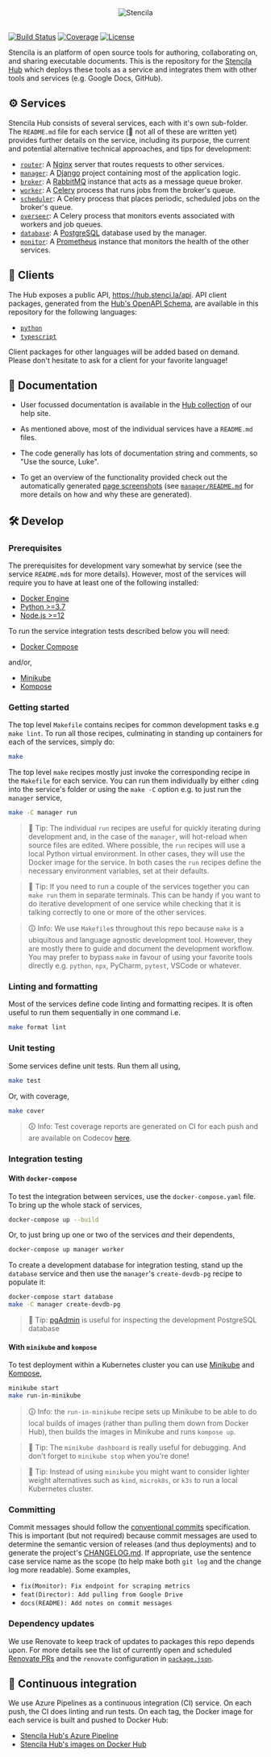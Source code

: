 <div align="center">
	<img src="https://stenci.la/img/stencila/stencilaLogo.svg" alt="Stencila" style="max-width:150px">
</div>
<br>

[![Build Status](https://dev.azure.com/stencila/stencila/_apis/build/status/stencila.hub?branchName=master)](https://dev.azure.com/stencila/stencila/_build?definitionId=5)
[![Coverage](https://codecov.io/gh/stencila/hub/branch/master/graph/badge.svg)](https://codecov.io/gh/stencila/hub)
[![License](https://img.shields.io/badge/License-Apache%202.0-3262eb.svg)](https://opensource.org/licenses/Apache-2.0)

Stencila is an platform of open source tools for authoring, collaborating on, and sharing executable documents. This is the repository for the [Stencila Hub](https://hub.stenci.la) which deploys these tools as a service and integrates them with other tools and services (e.g. Google Docs, GitHub).

## ⚙️ Services

Stencila Hub consists of several services, each with it's own sub-folder. The `README.md` file for each service (🦄 not all of these are written yet) provides further details on the service, including its purpose, the current and potential alternative technical approaches, and tips for development:

* [`router`](router): A [Nginx](https://nginx.org/) server that routes requests to other services.
* [`manager`](manager): A [Django](https://www.djangoproject.com/) project containing most of the application logic.
* [`broker`](broker): A [RabbitMQ](https://www.rabbitmq.com/) instance that acts as a message queue broker.
* [`worker`](worker): A [Celery](https://docs.celeryproject.org) process that runs jobs from the broker's queue.
* [`scheduler`](scheduler): A Celery process that places periodic, scheduled jobs on the broker's queue.
* [`overseer`](overseer): A Celery process that monitors events associated with workers and job queues.
* [`database`](database): A [PostgreSQL](https://www.postgresql.org/) database used by the manager.
* [`monitor`](monitor): A [Prometheus](https://prometheus.io/) instance that monitors the health of the other services.

## 🤝 Clients

The Hub exposes a public API, https://hub.stenci.la/api. API client packages, generated from the [Hub's OpenAPI Schema](https://hub.stenci.la/api/schema), are available in this repository for the following languages:

- [`python`](clients/python)
- [`typescript`](clients/typescript)

Client packages for other languages will be added based on demand. Please don't hesitate to ask for a client for your favorite language!

## 📜 Documentation

* User focussed documentation is available in the [Hub collection](http://help.stenci.la/en/collections/2413959-stencila-hub) of our help site.

* As mentioned above, most of the individual services have a `README.md` files.

* The code generally has lots of documentation string and comments, so "Use the source, Luke".

* To get an overview of the functionality provided check out the automatically generated [page screenshots](https://stencila.github.io/hub/manager/snaps/) (see [`manager/README.md`](manager/README.md) for more details on how and why these are generated).

## 🛠️ Develop

### Prerequisites

The prerequisites for development vary somewhat by service (see the service `README.md`s for more details). However, most of the services will require you to have at least one of the following installed:

- [Docker Engine](https://docs.docker.com/engine/)
- [Python >=3.7](https://www.python.org/)
- [Node.js >=12](https://nodejs.org/)

To run the service integration tests described below you will need:

- [Docker Compose](https://docs.docker.com/compose/)

and/or,

- [Minikube](https://minikube.sigs.k8s.io/docs/)
- [Kompose](https://kompose.io/)

### Getting started

The top level `Makefile` contains recipes for common development tasks e.g `make lint`. To run all those recipes, culminating in standing up containers for each of the services, simply do:

```sh
make
```

The top level `make` recipes mostly just invoke the corresponding recipe in the `Makefile` for each service. You can run them individually by either `cd`ing into the service's folder or using the `make -C` option e.g. to just run the `manager` service,

```sh
make -C manager run
```

> 💁 Tip: The individual `run` recipes are useful for quickly iterating during development and, in the case of the `manager`, will hot-reload when source files are edited. Where possible, the `run` recipes will use a local Python virtual environment. In other cases, they will use the Docker image for the service. In both cases the `run` recipes define the necessary environment variables, set at their defaults.

> 💁 Tip: If you need to run a couple of the services together you can `make run` them in separate terminals. This can be handy if you want to do iterative development of one service while checking that it is talking correctly to one or more of the other services.

> 🛈 Info: We use `Makefile`s throughout this repo because `make` is a ubiquitous and language agnostic development tool. However, they are mostly there to guide and document the development workflow. You may prefer to bypass `make` in favour of using your favorite tools directly e.g. `python`, `npx`, PyCharm, `pytest`, VSCode or whatever.

### Linting and formatting

Most of the services define code linting and formatting recipes. It is often useful to run them sequentially in one command i.e.

```sh
make format lint
```

### Unit testing

Some services define unit tests. Run them all using,

```sh
make test
```

Or, with coverage,

```sh
make cover
```

> 🛈 Info: Test coverage reports are generated on CI for each push and are available on Codecov [here](https://codecov.io/gh/stencila/hub).


### Integration testing

#### With `docker-compose`

To test the integration between services, use the `docker-compose.yaml` file. To bring up the whole stack of services,

```sh
docker-compose up --build
```

Or, to just bring up one or two of the services _and_ their dependents,

```sh
docker-compose up manager worker
```

To create a development database for integration testing, stand up the `database` service and then use the `manager`'s `create-devdb-pg` recipe to populate it:

```sh
docker-compose start database
make -C manager create-devdb-pg
```

> 💁 Tip: [pgAdmin](https://www.pgadmin.org/) is useful for inspecting the development PostgreSQL database

#### With `minikube` and `kompose`

To test deployment within a Kubernetes cluster you can use [Minikube](https://minikube.sigs.k8s.io/docs/) and [Kompose](http://kompose.io/),

```sh
minikube start
make run-in-minikube
```

> 🛈 Info: the `run-in-minikube` recipe sets up Minikube to be able to do local builds of images (rather than pulling them down from Docker Hub), then builds the images in Minikube and runs `kompose up`.

> 💁 Tip: The `minikube dashboard` is really useful for debugging. And don't forget to `minikube stop` when you're done!

> 💁 Tip: Instead of using `minikube` you might want to consider lighter weight alternatives such as `kind`, `microk8s`, or `k3s` to run a local Kubernetes cluster.

### Committing

Commit messages should follow the [conventional commits](https://www.conventionalcommits.org/) specification. This is important (but not required) because commit messages are used to determine the semantic version of releases (and thus deployments) and to generate the project's [CHANGELOG.md](CHANGELOG.md). If appropriate, use the sentence case service name as the scope (to help make both `git log` and the change log more readable). Some examples,

- `fix(Monitor): Fix endpoint for scraping metrics`
- `feat(Director): Add pulling from Google Drive`
- `docs(README): Add notes on commit messages`

### Dependency updates

We use Renovate to keep track of updates to packages this repo depends upon. For more details see  the list of currently open and scheduled [Renovate PRs](https://github.com/stencila/hub/issues/302) and the `renovate` configuration in [`package.json`](package.json).

## 🚀 Continuous integration

We use Azure Pipelines as a continuous integration (CI) service. On each push, the CI does linting and run tests. On each tag, the Docker image for each service is built and pushed to Docker Hub:

- [Stencila Hub's Azure Pipeline](https://dev.azure.com/stencila/stencila/_build?definitionId=5&_a=summary)
- [Stencila Hub's images on Docker Hub](https://hub.docker.com/u/stencila)
